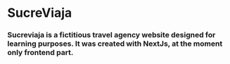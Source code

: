 # SucreViaja
### Sucreviaja is a fictitious travel agency website designed for learning purposes. It was created with NextJs, at the moment only frontend part.

